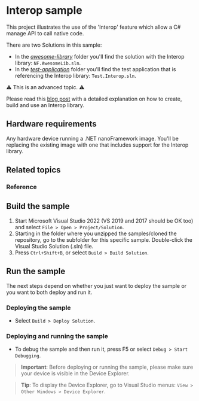 # Interop sample

This project illustrates the use of the 'Interop' feature which allow a C# manage API to call native code.

There are two Solutions in this sample:

- In the [*awesome-library*](awesome-library/) folder you'll find the solution with the Interop library: `NF.AwesomeLib.sln`.
- In the [*test-application*](test-application/) folder you'll find the test application that is referencing the Interop library: `Test.Interop.sln`.

:warning: This is an advanced topic. :warning:

Please read this [blog post](https://jsimoesblog.wordpress.com/2018/06/19/interop-in-net-nanoframework/) with a detailed explanation on how to create, build and use an Interop library.

## Hardware requirements

Any hardware device running a .NET nanoFramework image.
You'll be replacing the existing image with one that includes support for the Interop library.

## Related topics

### Reference

## Build the sample

1. Start Microsoft Visual Studio 2022 (VS 2019 and 2017 should be OK too) and select `File > Open > Project/Solution`.
1. Starting in the folder where you unzipped the samples/cloned the repository, go to the subfolder for this specific sample. Double-click the Visual Studio Solution (.sln) file.
1. Press `Ctrl+Shift+B`, or select `Build > Build Solution`.

## Run the sample

The next steps depend on whether you just want to deploy the sample or you want to both deploy and run it.

### Deploying the sample

- Select `Build > Deploy Solution`.

### Deploying and running the sample

- To debug the sample and then run it, press F5 or select `Debug > Start Debugging`.

> **Important**: Before deploying or running the sample, please make sure your device is visible in the Device Explorer.

> **Tip**: To display the Device Explorer, go to Visual Studio menus: `View > Other Windows > Device Explorer`.
